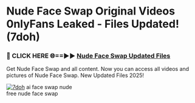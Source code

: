 # Nude Face Swap Original Videos 0nlyFans Leaked - Files Updated! (7doh)

<h3>🔴 CLICK HERE 🌐==►► <a href="https://tinyurl.com/4mcuefdz" rel="nofollow">Nude Face Swap Updated Files</a></h3>

Get Nude Face Swap and all content. Now you can access all videos and pictures of Nude Face Swap. New Updated Files 2025!

[![7doh](https://i.imgur.com/StAQSOY.gif)](https://tinyurl.com/4mcuefdz)
ai face swap nude<br>
free nude face swap